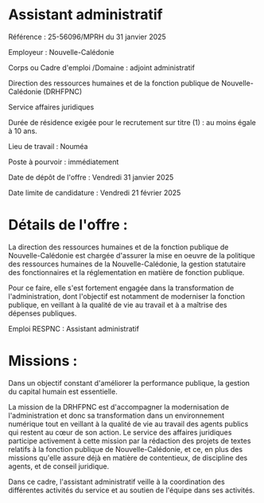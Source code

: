 # Assistant administratif

Référence : 25-56096/MPRH du 31 janvier 2025

Employeur : Nouvelle-Calédonie

Corps ou Cadre d'emploi /Domaine : adjoint administratif

Direction des ressources humaines et de la fonction publique de Nouvelle-Calédonie (DRHFPNC)

Service affaires juridiques

Durée de résidence exigée pour le recrutement sur titre (1) : au moins égale à 10 ans.

Lieu de travail : Nouméa

Poste à pourvoir : immédiatement

Date de dépôt de l'offre : Vendredi 31 janvier 2025

Date limite de candidature : Vendredi 21 février 2025

# Détails de l'offre :

La direction des ressources humaines et de la fonction publique de Nouvelle-Calédonie est chargée d'assurer la mise en oeuvre de la politique des ressources humaines de la Nouvelle-Calédonie, la gestion statutaire des fonctionnaires et la réglementation en matière de fonction publique.

Pour ce faire, elle s'est fortement engagée dans la transformation de l'administration, dont l'objectif est notamment de moderniser la fonction publique, en veillant à la qualité de vie au travail et à a maîtrise des dépenses publiques.

Emploi RESPNC : Assistant administratif

# Missions :

Dans un objectif constant d'améliorer la performance publique, la gestion du capital humain est essentielle.

La mission de la DRHFPNC est d'accompagner la modernisation de l'administration et donc sa transformation dans un environnement numérique tout en veillant à la qualité de vie au travail des agents publics qui restent au cœur de son action. Le service des affaires juridiques participe activement à cette mission par la rédaction des projets de textes relatifs à la fonction publique de Nouvelle-Calédonie, et ce, en plus des missions qu'elle assure déjà en matière de contentieux, de discipline des agents, et de conseil juridique.

Dans ce cadre, l'assistant administratif veille à la coordination des différentes activités du service et au soutien de l'équipe dans ses activités.